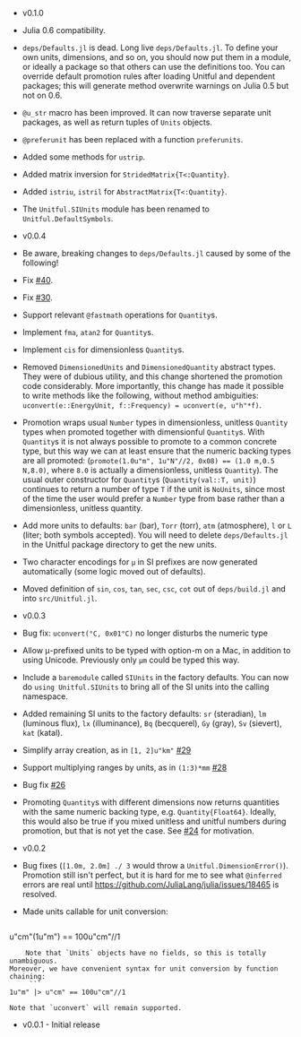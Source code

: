 - v0.1.0
 - Julia 0.6 compatibility.
 - `deps/Defaults.jl` is dead. Long live `deps/Defaults.jl`. To define your own
   units, dimensions, and so on, you should now put them in a module, or ideally
   a package so that others can use the definitions too. You can override default
   promotion rules after loading Unitful and dependent packages; this will
   generate method overwrite warnings on Julia 0.5 but not on 0.6.
 - `@u_str` macro has been improved. It can now traverse separate unit packages,
   as well as return tuples of `Units` objects.
 - `@preferunit` has been replaced with a function `preferunits`.
 - Added some methods for `ustrip`.
 - Added matrix inversion for `StridedMatrix{T<:Quantity}`.
 - Added `istriu`, `istril` for `AbstractMatrix{T<:Quantity}`.
 - The `Unitful.SIUnits` module has been renamed to `Unitful.DefaultSymbols`.

- v0.0.4
 - Be aware, breaking changes to `deps/Defaults.jl` caused by some of the following!
 - Fix [#40](https://github.com/ajkeller34/Unitful.jl/issues/40).
 - Fix [#30](https://github.com/ajkeller34/Unitful.jl/issues/30).
 - Support relevant `@fastmath` operations for `Quantity`s.
 - Implement `fma`, `atan2` for `Quantity`s.
 - Implement `cis` for dimensionless `Quantity`s.
 - Removed `DimensionedUnits` and `DimensionedQuantity` abstract types.
   They were of dubious utility, and this change shortened the promotion code
   considerably. More importantly, this change has made it possible to write
   methods like the following, without method ambiguities:
   `uconvert(e::EnergyUnit, f::Frequency) = uconvert(e, u"h"*f)`.
 - Promotion wraps usual `Number` types in dimensionless, unitless `Quantity`
   types when promoted together with dimensionful `Quantity`s.
   With `Quantity`s it is not always possible to promote to a common
   concrete type, but this way we can at least ensure that the numeric backing
   types are all promoted: (`promote(1.0u"m", 1u"N"//2, 0x08) == (1.0 m,0.5 N,8.0)`,
   where `8.0` is actually a dimensionless, unitless `Quantity`).
   The usual outer constructor for `Quantity`s (`Quantity(val::T, unit)`)
   continues to return a number of type `T` if the unit is `NoUnits`,
   since most of the time the user would prefer a `Number` type from base rather
   than a dimensionless, unitless quantity.
 - Add more units to defaults: `bar` (bar), `Torr` (torr), `atm` (atmosphere),
   `l` or `L` (liter; both symbols accepted). You will need to delete
   `deps/Defaults.jl` in the Unitful package directory to get the new units.
 - Two character encodings for `μ` in SI prefixes are now generated automatically
   (some logic moved out of defaults).
 - Moved definition of `sin`, `cos`, `tan`, `sec`, `csc`, `cot` out of
   `deps/build.jl` and into `src/Unitful.jl`.

- v0.0.3
 - Bug fix: `uconvert(°C, 0x01°C)` no longer disturbs the numeric type
 - Allow μ-prefixed units to be typed with option-m on a Mac, in addition to
   using Unicode. Previously only `μm` could be typed this way.
 - Include a `baremodule` called `SIUnits` in the factory defaults. You can
   now do `using Unitful.SIUnits` to bring all of the SI units into the calling
   namespace.
 - Added remaining SI units to the factory defaults: `sr` (steradian), `lm`
   (luminous flux), `lx` (illuminance), `Bq` (becquerel), `Gy` (gray),
   `Sv` (sievert), `kat` (katal).
 - Simplify array creation, as in `[1, 2]u"km"` [#29](https://github.com/ajkeller34/Unitful.jl/pull/29)
 - Support multiplying ranges by units, as in `(1:3)*mm` [#28](https://github.com/ajkeller34/Unitful.jl/pull/28)
 - Bug fix [#26](https://github.com/ajkeller34/Unitful.jl/issues/26)
 - Promoting `Quantity`s with different dimensions now returns quantities with
   the same numeric backing type, e.g. `Quantity{Float64}`. Ideally, this would
   also be true if you mixed unitless and unitful numbers during promotion, but
   that is not yet the case. See [#24](https://github.com/ajkeller34/Unitful.jl/issues/24)
   for motivation.


- v0.0.2
 - Bug fixes (`[1.0m, 2.0m] ./ 3` would throw a `Unitful.DimensionError()`).
Promotion still isn't perfect, but it is hard for me to see what `@inferred`
errors are real until https://github.com/JuliaLang/julia/issues/18465 is resolved.

 - Made units callable for unit conversion:
    ```
u"cm"(1u"m") == 100u"cm"//1
```
    Note that `Units` objects have no fields, so this is totally unambiguous.
Moreover, we have convenient syntax for unit conversion by function chaining:
     ```
1u"m" |> u"cm" == 100u"cm"//1
```
    Note that `uconvert` will remain supported.

- v0.0.1 - Initial release
